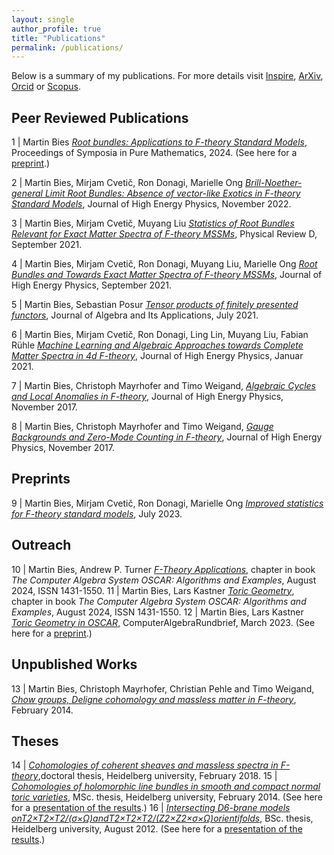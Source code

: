 ```yaml
---
layout: single
author_profile: true
title: "Publications"
permalink: /publications/
---
```


Below is a summary of my publications. For more details visit [Inspire](https://inspirehep.net/author/profile/M.Bies.1), [ArXiv](https://arxiv.org/search/?query=Martin+Bies&searchtype=author&abstracts=hide&order=-announced_date_first&size=50), [Orcid](https://orcid.org/0000-0002-9609-1693) or [Scopus](https://www.scopus.com/authid/detail.uri?authorId=57197835420).


## Peer Reviewed Publications

1 | Martin Bies [*Root bundles: Applications to F-theory Standard Models*](https://www.ams.org/books/pspum/107/), Proceedings of Symposia in Pure Mathematics, 2024. (See here for a [preprint](https://arxiv.org/abs/2303.08144).)

2 | Martin Bies, Mirjam Cvetič, Ron Donagi, Marielle Ong [*Brill-Noether-general Limit Root Bundles: Absence of vector-like Exotics in F-theory Standard Models*](https://link.springer.com/article/10.1007/JHEP11(2022)004), Journal of High Energy Physics, November 2022.

3 | Martin Bies, Mirjam Cvetič, Muyang Liu [*Statistics of Root Bundles Relevant for Exact Matter Spectra of F-theory MSSMs*](https://journals.aps.org/prd/abstract/10.1103/PhysRevD.104.L061903), Physical Review D, September 2021.

4 | Martin Bies, Mirjam Cvetič, Ron Donagi, Muyang Liu, Marielle Ong [*Root Bundles and Towards Exact Matter Spectra of F-theory MSSMs*](https://link.springer.com/article/10.1007%2FJHEP09%282021%29076), Journal of High Energy Physics, September 2021.

5 | Martin Bies, Sebastian Posur [*Tensor products of finitely presented functors*](https://www.worldscientific.com/doi/abs/10.1142/S0219498822501869), Journal of Algebra and Its Applications, July 2021.

6 | Martin Bies, Mirjam Cvetič, Ron Donagi, Ling Lin, Muyang Liu, Fabian Rühle [*Machine Learning and Algebraic Approaches towards Complete Matter Spectra in 4d F-theory*](https://link.springer.com/article/10.1007%2FJHEP01%282021%29196), Journal of High Energy Physics, Januar 2021.

7 | Martin Bies, Christoph Mayrhofer and Timo Weigand, [*Algebraic Cycles and Local Anomalies in F-theory*](https://link.springer.com/article/10.1007%2FJHEP11%282017%29100), Journal of High Energy Physics, November 2017.

8 | Martin Bies, Christoph Mayrhofer and Timo Weigand, [*Gauge Backgrounds and Zero-Mode Counting in F-theory*](https://link.springer.com/article/10.1007%2FJHEP11%282017%29081), Journal of High Energy Physics, November 2017.




## Preprints

9 | Martin Bies, Mirjam Cvetič, Ron Donagi, Marielle Ong [*Improved statistics for F-theory standard models*](https://arxiv.org/abs/2307.02535), July 2023.



## Outreach

10 | Martin Bies, Andrew P. Turner [*F-Theory Applications*](https://link.springer.com/book/9783031621260), chapter in book *The Computer Algebra System OSCAR: Algorithms and Examples*, August 2024, ISSN 1431-1550.
11 | Martin Bies, Lars Kastner [*Toric Geometry*](https://link.springer.com/book/9783031621260), chapter in book *The Computer Algebra System OSCAR: Algorithms and Examples*, August 2024, ISSN 1431-1550.
12 | Martin Bies, Lars Kastner [*Toric Geometry in OSCAR*](https://fachgruppe-computeralgebra.de/data/CA-Rundbrief/car72.pdf), ComputerAlgebraRundbrief, March 2023. (See here for a [preprint](https://arxiv.org/abs/2303.08110).)



## Unpublished Works

13 | Martin Bies, Christoph Mayrhofer, Christian Pehle and Timo Weigand, [*Chow groups, Deligne cohomology and massless matter in F-theory*](https://arxiv.org/abs/1402.5144), February 2014.



## Theses

14 | [*Cohomologies of coherent sheaves and massless spectra in F-theory*](https://archiv.ub.uni-heidelberg.de/volltextserver/24045/),doctoral thesis, Heidelberg university, February 2018.
15 | [*Cohomologies of holomorphic line bundles in smooth and compact normal toric varieties*](/Publications/Master_thesis_MartinBies.pdf), MSc. thesis, Heidelberg university, February 2014. (See here for a [presentation of the results](/Publications/Master_thesis_presentation.pdf).)
16 | [*Intersecting D6-brane models onT2×T2×T2/(σ×Ω)andT2×T2×T2/(Z2×Z2×σ×Ω)orientifolds*](/Publications/Bachelor_thesis_MartinBies.pdf), BSc. thesis, Heidelberg university, August 2012. (See here for a [presentation of the results](/Publications/Bachelor_thesis_presentation.pdf).)
